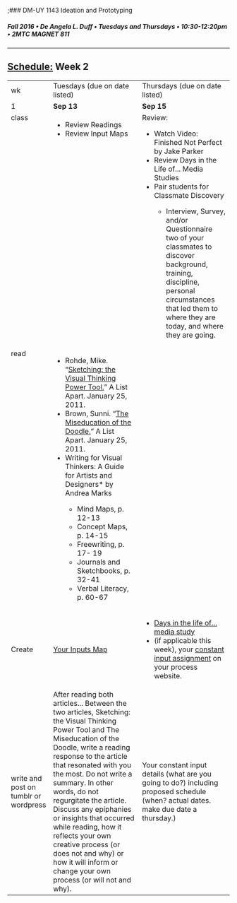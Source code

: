 ;### DM-UY 1143 Ideation and Prototyping
##### Fall 2016 • De Angela L. Duff • Tuesdays and Thursdays • 10:30-12:20pm • 2MTC MAGNET 811

---
## [Schedule:](schedule.md) Week 2


<table>
<tr>
<td>wk</td>
<td>Tuesdays (due on date listed)</td>
<td>Thursdays (due on date listed)</td>
</tr>
<tr>
  <td valign="top">1</td>
  <td valign="top" width="48%"><strong>Sep 13</strong></td>
  <td valign="top" width="48%"><strong>Sep 15</strong></td>
</tr>
<tr>
<td valign="top">class</td>
<!--inputs-->
<td valign="top">
<ul>
<li>Review Readings</li>
<li>Review Input Maps</li>
</ul>
</td>

<!-- media studies -->
<td valign="top" width="48%">
Review:
<ul>
<li>Watch Video: Finished Not Perfect by Jake Parker</li>
<li>Review Days in the Life of... Media Studies</li>
<li>Pair students for Classmate Discovery</li>
  <ul>
  <li>Interview, Survey, and/or Questionnaire two of your classmates to discover background, training, discipline, personal circumstances that led them to where they are today, and where they are going.</li>
  </ul>
</ul>

  <ul>

  </ul>
</td>
 
</tr>

<!-- watch -->
<tr>
  <td valign="top">read</td>
  <td>
  <ul>
  <li>Rohde, Mike. “<a href="http://www.alistapart.com/articles/sketching-the-visual-thinking-power-tool/">Sketching: the Visual Thinking Power Tool.</a>” A List Apart. January 25, 2011. </li>
<li>Brown, Sunni. “<a href="http://www.alistapart.com/articles/the-miseducation-of-the-doodle/" target="_blank">The Miseducation of the Doodle.</a>” A List Apart. January 25, 2011. </li>
<li>Writing for Visual Thinkers: A Guide for Artists and Designers* by Andrea Marks</li>
  <ul>
  <li>Mind Maps, p. 12-13</li>
  <li>Concept Maps, p. 14-15</li>
  <li>Freewriting, p. 17- 19</li>
  <li>Journals and Sketchbooks, p. 32-41</li>
  <li>Verbal Literacy, p. 60-67</li>
  </ul></td>
  <td></td> 
</tr>


<!-- film -->
<tr>
<td>Create</td>
<td><a href="input_map.md">Your Inputs Map</a></td>
<td>
<ul>
<li><a href="days_in_the_life_of_media_study.md">Days in the life of... media study</a></li>
<li>(if applicable this week), your <a href="">constant input assignment</a> on your process website.</li>
</ul></td>
</tr>

<!-- write -->
<tr>
<td>write and post on tumblr or wordpress</td>
<td>After reading both articles... Between the two articles, Sketching: the Visual Thinking Power Tool and The Miseducation of the Doodle, write a reading response to the article that resonated with you the most. Do not write a summary. In other words, do not regurgitate the article. Discuss any epiphanies or insights that occurred while reading, how it reflects your own creative process (or does not and why) or how it will inform or change your own process (or will not and why).</td>
<td>Your constant input details (what are you going to do?) including proposed schedule (when? actual dates. make due date a thursday.)</td>
</tr>
</table>



